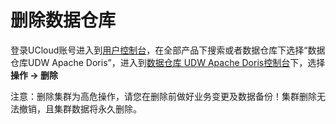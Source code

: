 # 删除数据仓库

登录UCloud账号进入到[用户控制台](https://passport.ucloud.cn/#login)，在全部产品下搜索或者数据仓库下选择“数据仓库UDW Apache Doris”，进入到[数据仓库 UDW Apache Doris控制台](https://console.ucloud.cn/udw/doris)下，选择 **操作 -> 删除**

<p class="tip">
  注意：删除集群为高危操作，请您在删除前做好业务变更及数据备份！集群删除无法撤销，且集群数据将永久删除。
</p>



